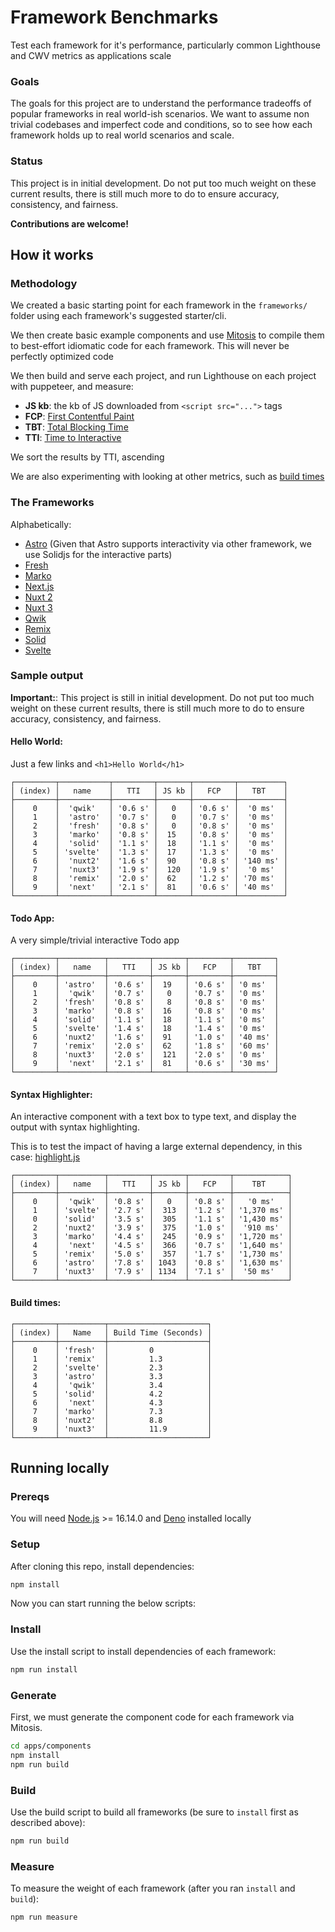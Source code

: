 # Framework Benchmarks

Test each framework for it's performance, particularly common Lighthouse and CWV metrics as applications scale

### Goals

The goals for this project are to understand the performance tradeoffs of popular frameworks in real world-ish scenarios. We want to assume non trivial codebases and imperfect code and conditions, so to see how each framework holds up to real world scenarios and scale.

### Status

This project is in initial development. Do not put too much weight on these current results, there is still much more to do to ensure accuracy, consistency, and fairness.

**Contributions are welcome!**

## How it works

### Methodology

We created a basic starting point for each framework in the `frameworks/` folder using each framework's suggested starter/cli.

We then create basic example components and use [Mitosis](https://github.com/builderio/mitosis) to compile them to best-effort idiomatic code for each framework. This will never be perfectly optimized code

We then build and serve each project, and run Lighthouse on each project with puppeteer, and measure:

- **JS kb**: the kb of JS downloaded from `<script src="...">` tags
- **FCP**: [First Contentful Paint](https://web.dev/first-contentful-paint/)
- **TBT**: [Total Blocking Time](https://web.dev/tbt/)
- **TTI**: [Time to Interactive](https://web.dev/interactive/)

We sort the results by TTI, ascending

We are also experimenting with looking at other metrics, such as [build times](#build-times)

### The Frameworks

Alphabetically:

- [Astro](https://astro.build/) (Given that Astro supports interactivity via other framework, we use Solidjs for the interactive parts)
- [Fresh](https://fresh.deno.dev/)
- [Marko](https://markojs.com/)
- [Next.js](https://nextjs.org/)
- [Nuxt 2](https://nuxtjs.org/)
- [Nuxt 3](https://v3.nuxtjs.org/)
- [Qwik](https://qwik.builder.io/)
- [Remix](https://remix.run/)
- [Solid](https://www.solidjs.com/)
- [Svelte](https://svelte.dev/)

### Sample output

**Important:**: This project is still in initial development. Do not put too much weight on these current results, there is still much more to do to ensure accuracy, consistency, and fairness.

#### Hello World:

Just a few links and `<h1>Hello World</h1>`

```
┌─────────┬───────────┬─────────┬───────┬─────────┬──────────┐
│ (index) │   name    │   TTI   │ JS kb │   FCP   │   TBT    │
├─────────┼───────────┼─────────┼───────┼─────────┼──────────┤
│    0    │  'qwik'   │ '0.6 s' │   0   │ '0.6 s' │  '0 ms'  │
│    1    │  'astro'  │ '0.7 s' │   0   │ '0.7 s' │  '0 ms'  │
│    2    │  'fresh'  │ '0.8 s' │   0   │ '0.8 s' │  '0 ms'  │
│    3    │  'marko'  │ '0.8 s' │  15   │ '0.8 s' │  '0 ms'  │
│    4    │  'solid'  │ '1.1 s' │  18   │ '1.1 s' │  '0 ms'  │
│    5    │ 'svelte'  │ '1.3 s' │  17   │ '1.3 s' │  '0 ms'  │
│    6    │  'nuxt2'  │ '1.6 s' │  90   │ '0.8 s' │ '140 ms' │
│    7    │  'nuxt3'  │ '1.9 s' │  120  │ '1.9 s' │  '0 ms'  │
│    8    │  'remix'  │ '2.0 s' │  62   │ '1.2 s' │ '70 ms'  │
│    9    │  'next'   │ '2.1 s' │  81   │ '0.6 s' │ '40 ms'  │
└─────────┴───────────┴─────────┴───────┴─────────┴──────────┘
```

#### Todo App:

A very simple/trivial interactive Todo app

```
┌─────────┬──────────┬─────────┬───────┬─────────┬─────────┐
│ (index) │   name   │   TTI   │ JS kb │   FCP   │   TBT   │
├─────────┼──────────┼─────────┼───────┼─────────┼─────────┤
│    0    │ 'astro'  │ '0.6 s' │  19   │ '0.6 s' │ '0 ms'  │
│    1    │  'qwik'  │ '0.7 s' │   0   │ '0.7 s' │ '0 ms'  │
│    2    │ 'fresh'  │ '0.8 s' │   8   │ '0.8 s' │ '0 ms'  │
│    3    │ 'marko'  │ '0.8 s' │  16   │ '0.8 s' │ '0 ms'  │
│    4    │ 'solid'  │ '1.1 s' │  18   │ '1.1 s' │ '0 ms'  │
│    5    │ 'svelte' │ '1.4 s' │  18   │ '1.4 s' │ '0 ms'  │
│    6    │ 'nuxt2'  │ '1.6 s' │  91   │ '1.0 s' │ '40 ms' │
│    7    │ 'remix'  │ '2.0 s' │  62   │ '1.8 s' │ '60 ms' │
│    8    │ 'nuxt3'  │ '2.0 s' │  121  │ '2.0 s' │ '0 ms'  │
│    9    │  'next'  │ '2.1 s' │  81   │ '0.6 s' │ '30 ms' │
└─────────┴──────────┴─────────┴───────┴─────────┴─────────┘
```

#### Syntax Highlighter:

An interactive component with a text box to type text, and display the output with syntax highlighting.

This is to test the impact of having a large external dependency, in this case: [highlight.js](https://github.com/highlightjs/highlight.js/)

```
┌─────────┬──────────┬─────────┬───────┬─────────┬────────────┐
│ (index) │   name   │   TTI   │ JS kb │   FCP   │    TBT     │
├─────────┼──────────┼─────────┼───────┼─────────┼────────────┤
│    0    │  'qwik'  │ '0.8 s' │   0   │ '0.8 s' │   '0 ms'   │
│    1    │ 'svelte' │ '2.7 s' │  313  │ '1.2 s' │ '1,370 ms' │
│    0    │ 'solid'  │ '3.5 s' │  305  │ '1.1 s' │ '1,430 ms' │
│    2    │ 'nuxt2'  │ '3.9 s' │  375  │ '1.0 s' │  '910 ms'  │
│    3    │ 'marko'  │ '4.4 s' │  245  │ '0.9 s' │ '1,720 ms' │
│    4    │  'next'  │ '4.5 s' │  366  │ '0.7 s' │ '1,640 ms' │
│    5    │ 'remix'  │ '5.0 s' │  357  │ '1.7 s' │ '1,730 ms' │
│    6    │ 'astro'  │ '7.8 s' │ 1043  │ '0.8 s' │ '1,630 ms' │
│    7    │ 'nuxt3'  │ '7.9 s' │ 1134  │ '7.1 s' │  '50 ms'   │
└─────────┴──────────┴─────────┴───────┴─────────┴────────────┘
```

#### Build times:

```
┌─────────┬──────────┬──────────────────────┐
│ (index) │   Name   │ Build Time (Seconds) │
├─────────┼──────────┼──────────────────────┤
│    0    │ 'fresh'  │         0            │
│    1    │ 'remix'  │         1.3          │
│    2    │ 'svelte' │         2.3          │
│    3    │ 'astro'  │         3.3          │
│    4    │  'qwik'  │         3.4          │
│    5    │ 'solid'  │         4.2          │
│    6    │  'next'  │         4.3          │
│    7    │ 'marko'  │         7.3          │
│    8    │ 'nuxt2'  │         8.8          │
│    9    │ 'nuxt3'  │         11.9         │
└─────────┴──────────┴──────────────────────┘
```

## Running locally

### Prereqs

You will need [Node.js](https://nodejs.org/en/download/) >= 16.14.0 and [Deno](https://deno.land/manual/getting_started/installation) installed locally

### Setup

After cloning this repo, install dependencies:

```sh
npm install
```

Now you can start running the below scripts:

### Install

Use the install script to install dependencies of each framework:

```sh
npm run install
```

### Generate

First, we must generate the component code for each framework via Mitosis.

```sh
cd apps/components
npm install
npm run build
```

### Build

Use the build script to build all frameworks (be sure to `install` first as described above):

```sh
npm run build
```

### Measure

To measure the weight of each framework (after you ran `install` and `build`):

```sh
npm run measure
```
